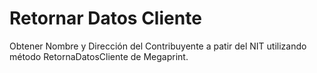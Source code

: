 # Retornar Datos Cliente
Obtener Nombre y Dirección del Contribuyente a patir del NIT utilizando método RetornaDatosCliente de Megaprint.
